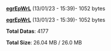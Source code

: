 [**egrEpWrL**](/data/egrEpWrL.txt) (13/01/23 - 15:39)- 1052 bytes

[**egrEpWrL**](/data/egrEpWrL.txt) (13/01/23 - 15:39)- 1052 bytes

**Total Datas**: 4177

**Total Size**: 26.04 MB / 26.0 MB